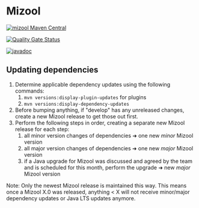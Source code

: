 # Mizool

[![mizool Maven Central](https://maven-badges.herokuapp.com/maven-central/com.github.mizool/mizool/badge.svg)](https://maven-badges.herokuapp.com/maven-central/com.github.mizool/mizool/)

[![Quality Gate Status](https://sonarcloud.io/api/project_badges/measure?project=com.github.mizool%3Amizool&metric=alert_status)](https://sonarcloud.io/dashboard?id=com.github.mizool%3Amizool)

[![javadoc](https://javadoc.io/badge2/com.github.mizool/mizool-core/javadoc.svg)](https://javadoc.io/doc/com.github.mizool/mizool-core)

## Updating dependencies

1. Determine applicable dependency updates using the following commands:
    1. `mvn versions:display-plugin-updates` for plugins
    2. `mvn versions:display-dependency-updates`
2. Before bumping anything, if "develop" has any unreleased changes, create a new Mizool release to get those out first.
3. Perform the following steps in order, creating a separate new Mizool release for each step:
    1. all minor version changes of dependencies ➜ one new *minor* Mizool version
    2. all major version changes of dependencies ➜ one new *major* Mizool version
    3. if a Java upgrade for Mizool was discussed and agreed by the team and is scheduled for this month, perform the
       upgrade ➜ new *major* Mizool version

Note: Only the newest Mizool release is maintained this way. This means once a Mizool X.0 was released, anything < X
will not receive minor/major dependency updates or Java LTS updates anymore.
